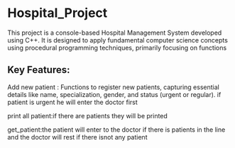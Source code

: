 # Hospital_Project
This project is a console-based Hospital Management System developed using C++.
It is designed to apply fundamental computer science concepts using procedural programming techniques, primarily focusing on functions

## Key Features:
Add new patient : Functions to register new patients, capturing essential details like name, specialization, gender, and status (urgent or regular).
        if patient is urgent he will enter the doctor first 
        
print all patient:if there are patients they will be printed

get_patient:the patient will enter to the doctor if there is patients in the line and the doctor will rest if there isnot any patient 

